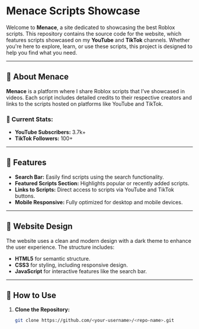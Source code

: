# Menace Scripts Showcase

Welcome to **Menace**, a site dedicated to showcasing the best Roblox scripts. This repository contains the source code for the website, which features scripts showcased on my **YouTube** and **TikTok** channels. Whether you're here to explore, learn, or use these scripts, this project is designed to help you find what you need.

---

## 📜 About Menace

**Menace** is a platform where I share Roblox scripts that I’ve showcased in videos. Each script includes detailed credits to their respective creators and links to the scripts hosted on platforms like YouTube and TikTok.

### 🌟 Current Stats:
- **YouTube Subscribers:** 3.7k+
- **TikTok Followers:** 100+

---

## 📂 Features

- **Search Bar:** Easily find scripts using the search functionality.
- **Featured Scripts Section:** Highlights popular or recently added scripts.
- **Links to Scripts:** Direct access to scripts via YouTube and TikTok buttons.
- **Mobile Responsive:** Fully optimized for desktop and mobile devices.

---

## 🎨 Website Design

The website uses a clean and modern design with a dark theme to enhance the user experience. The structure includes:
- **HTML5** for semantic structure.
- **CSS3** for styling, including responsive design.
- **JavaScript** for interactive features like the search bar.

---

## 🚀 How to Use

1. **Clone the Repository:**
   ```bash
   git clone https://github.com/<your-username>/<repo-name>.git
